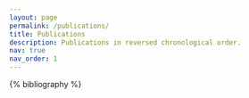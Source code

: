 ```yaml
---
layout: page
permalink: /publications/
title: Publications
description: Publications in reversed chronological order.
nav: true
nav_order: 1
---
```


<!-- _pages/publications.md -->
<div class="publications">

{% bibliography %}

</div>
